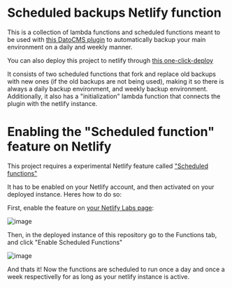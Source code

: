 # Scheduled backups Netlify function

This is a collection of lambda functions and scheduled functions meant to be used with [this DatoCMS plugin](https://github.com/marcelofinamorvieira/datocms-plugin-automatic-environment-backups) to automatically backup your main environment on a daily and weekly manner.

You can also deploy this project to netlify through [this one-click-deploy](https://app.netlify.com/start/deploy?repository=https://github.com/marcelofinamorvieira/datocms-backups-scheduled-netlify-function)

It consists of two scheduled functions that fork and replace old backups with new ones (if the old backups are not being used), making it so there is always a daily backup environment, and weekly backup environment.
Additionally, it also has a "initialization" lambda function that connects the plugin with the netlify instance.

# Enabling the "Scheduled function" feature on Netlify

This project requires a experimental Netlify feature called ["Scheduled functions"](https://docs.netlify.com/netlify-labs/experimental-features/scheduled-functions/)

It has to be enabled on your Netlify account, and then activated on your deployed instance. Heres how to do so:

First, enable the feature on [your Netlify Labs page](https://app.netlify.com/user/labs):

![image](https://user-images.githubusercontent.com/44898680/193444733-32151c30-4ae2-49cf-acec-af7fa1090d25.png)

Then, in the deployed instance of this repository go to the Functions tab, and click "Enable Scheduled Functions"

![image](https://user-images.githubusercontent.com/44898680/193444888-ddc09b42-aa6e-4b84-b2b6-2822e0743cb5.png)

And thats it! Now the functions are scheduled to run once a day and once a week respectivelly for as long as your netlify instance is active.
